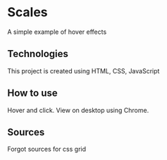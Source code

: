 #  Scales

A simple example of hover effects

## Technologies
This project is created using HTML, CSS, JavaScript

## How to use
Hover and click. View on desktop using Chrome.

## Sources
Forgot sources for css grid 
